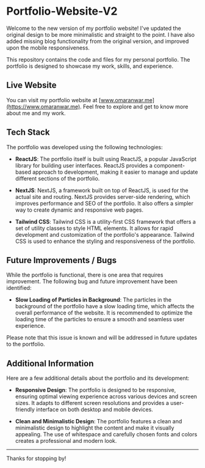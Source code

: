 # Portfolio-Website-V2

Welcome to the new version of my portfolio website! I've updated the original design to be more minimalistic and straight to the point. I have also added missing blog functionality from the original version, and improved upon the mobile responsiveness. 

This repository contains the code and files for my personal portfolio. The portfolio is designed to showcase my work, skills, and experience.

## Live Website

You can visit my portfolio website at [www.omaranwar.me](https://www.omaranwar.me). Feel free to explore and get to know more about me and my work.

## Tech Stack

The portfolio was developed using the following technologies:

- **ReactJS**: The portfolio itself is built using ReactJS, a popular JavaScript library for building user interfaces. ReactJS provides a component-based approach to development, making it easier to manage and update different sections of the portfolio.

- **NextJS**: NextJS, a framework built on top of ReactJS, is used for the actual site and routing. NextJS provides server-side rendering, which improves performance and SEO of the portfolio. It also offers a simpler way to create dynamic and responsive web pages.

- **Tailwind CSS**: Tailwind CSS is a utility-first CSS framework that offers a set of utility classes to style HTML elements. It allows for rapid development and customization of the portfolio's appearance. Tailwind CSS is used to enhance the styling and responsiveness of the portfolio.

## Future Improvements / Bugs

While the portfolio is functional, there is one area that requires improvement. The following bug and future improvement have been identified:

- **Slow Loading of Particles in Background**: The particles in the background of the portfolio have a slow loading time, which affects the overall performance of the website. It is recommended to optimize the loading time of the particles to ensure a smooth and seamless user experience.

Please note that this issue is known and will be addressed in future updates to the portfolio.

## Additional Information

Here are a few additional details about the portfolio and its development:

- **Responsive Design**: The portfolio is designed to be responsive, ensuring optimal viewing experience across various devices and screen sizes. It adapts to different screen resolutions and provides a user-friendly interface on both desktop and mobile devices.

- **Clean and Minimalistic Design**: The portfolio features a clean and minimalistic design to highlight the content and make it visually appealing. The use of whitespace and carefully chosen fonts and colors creates a professional and modern look.

---

Thanks for stopping by!
